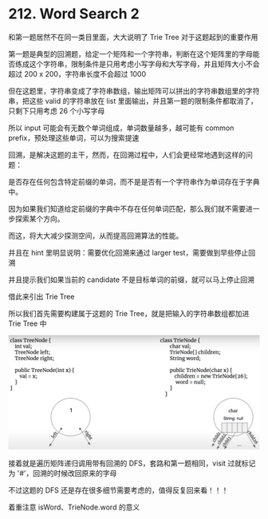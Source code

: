 # 212. Word Search 2

和第一题居然不在同一类目里面，大大说明了 Trie Tree 对于这题起到的重要作用

第一题是典型的回溯题，给定一个矩阵和一个字符串，判断在这个矩阵里的字母能否练成这个字符串，限制条件是只用考虑小写字母和大写字母，并且矩阵大小不会超过 200 x 200，字符串长度不会超过 1000

但在这题里，字符串变成了字符串数组，输出矩阵可以拼出的字符串数组里的字符串，把这些 valid 的字符串放在 list 里面输出，并且第一题的限制条件都取消了，只剩下只用考虑 26 个小写字母

所以 input 可能会有无数个单词组成，单词数量越多，越可能有 common prefix，预处理这些单词，可以为搜索提速

回溯，是解决这题的主干，然而，在回溯过程中，人们会更经常地遇到这样的问题：

是否存在任何包含特定前缀的单词，而不是是否有一个字符串作为单词存在于字典中。

因为如果我们知道给定前缀的字典中不存在任何单词匹配，那么我们就不需要进一步探索某个方向。

而这，将大大减少探测空间，从而提高回溯算法的性能。

并且在 hint 里明显说明：需要优化回溯来通过 larger test，需要做到早些停止回溯

并且提示我们如果当前的 candidate 不是目标单词的前缀，就可以马上停止回溯

借此来引出 Trie Tree

所以我们首先需要构建属于这题的 Trie Tree，就是把输入的字符串数组都加进 Trie Tree 中

![#212](/src/images/%23212.png)

接着就是遍历矩阵递归调用带有回溯的 DFS，套路和第一题相同，visit 过就标记为 '#'，回溯的时候改回原来的字母

不过这题的 DFS 还是存在很多细节需要考虑的，值得反复回来看！！！

着重注意 isWord、TrieNode.word 的意义
